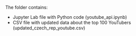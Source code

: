 The folder contains:

- Jupyter Lab file with Python code (youtube_api.ipynb)
- CSV file with updated data about the top 100 YouTubers (updated_czech_rep_youtube.csv)
